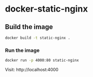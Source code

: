 # docker-static-nginx

## Build the image
```bash
docker build -t static-nginx .
```

### Run the image
```bash
docker run -p 4000:80 static-nginx
```
Visit: http://localhost:4000
